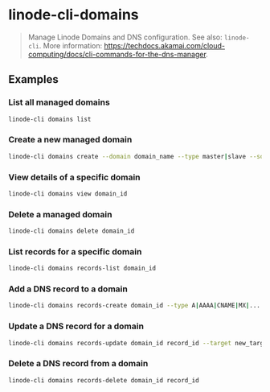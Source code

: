 # linode-cli-domains

> Manage Linode Domains and DNS configuration. See also: `linode-cli`. More information: <https://techdocs.akamai.com/cloud-computing/docs/cli-commands-for-the-dns-manager>.

## Examples

### List all managed domains

```bash
linode-cli domains list
```

### Create a new managed domain

```bash
linode-cli domains create --domain domain_name --type master|slave --soa-email email
```

### View details of a specific domain

```bash
linode-cli domains view domain_id
```

### Delete a managed domain

```bash
linode-cli domains delete domain_id
```

### List records for a specific domain

```bash
linode-cli domains records-list domain_id
```

### Add a DNS record to a domain

```bash
linode-cli domains records-create domain_id --type A|AAAA|CNAME|MX|... --name subdomain --target target_value
```

### Update a DNS record for a domain

```bash
linode-cli domains records-update domain_id record_id --target new_target_value
```

### Delete a DNS record from a domain

```bash
linode-cli domains records-delete domain_id record_id
```
